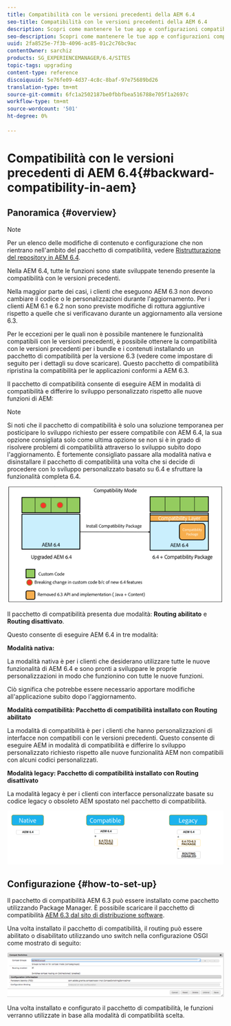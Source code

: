 ```yaml
---
title: Compatibilità con le versioni precedenti della AEM 6.4
seo-title: Compatibilità con le versioni precedenti della AEM 6.4
description: Scopri come mantenere le tue app e configurazioni compatibili con AEM 6.4
seo-description: Scopri come mantenere le tue app e configurazioni compatibili con AEM 6.4
uuid: 2fa8525e-7f3b-4096-ac85-01c2c76bc9ac
contentOwner: sarchiz
products: SG_EXPERIENCEMANAGER/6.4/SITES
topic-tags: upgrading
content-type: reference
discoiquuid: 5e76fe09-4d37-4c8c-8baf-97e75689bd26
translation-type: tm+mt
source-git-commit: 6fc1a2502187be0fbbfbea516788e705f1a2697c
workflow-type: tm+mt
source-wordcount: '501'
ht-degree: 0%

---
```



# Compatibilità con le versioni precedenti di AEM 6.4{#backward-compatibility-in-aem}

## Panoramica {#overview}

>[!NOTE]
>
>Per un elenco delle modifiche di contenuto e configurazione che non rientrano nell&#39;ambito del pacchetto di compatibilità, vedere [Ristrutturazione del repository in AEM 6.4](/help/sites-deploying/repository-restructuring.md).

Nella AEM 6.4, tutte le funzioni sono state sviluppate tenendo presente la compatibilità con le versioni precedenti.

Nella maggior parte dei casi, i clienti che eseguono AEM 6.3 non devono cambiare il codice o le personalizzazioni durante l&#39;aggiornamento. Per i clienti AEM 6.1 e 6.2 non sono previste modifiche di rottura aggiuntive rispetto a quelle che si verificavano durante un aggiornamento alla versione 6.3.

Per le eccezioni per le quali non è possibile mantenere le funzionalità compatibili con le versioni precedenti, è possibile ottenere la compatibilità con le versioni precedenti per i bundle e i contenuti installando un pacchetto di compatibilità per la versione 6.3 (vedere come impostare di seguito per i dettagli su dove scaricare). Questo pacchetto di compatibilità ripristina la compatibilità per le applicazioni conformi a AEM 6.3.

Il pacchetto di compatibilità consente di eseguire AEM in modalità di compatibilità e differire lo sviluppo personalizzato rispetto alle nuove funzioni di AEM:

>[!NOTE]
>
>Si noti che il pacchetto di compatibilità è solo una soluzione temporanea per posticipare lo sviluppo richiesto per essere compatibile con AEM 6.4, la sua opzione consigliata solo come ultima opzione se non si è in grado di risolvere problemi di compatibilità attraverso lo sviluppo subito dopo l&#39;aggiornamento. È fortemente consigliato passare alla modalità nativa e disinstallare il pacchetto di compatibilità una volta che si decide di procedere con lo sviluppo personalizzato basato su 6.4 e sfruttare la funzionalità completa 6.4.

![screen_shot_2018-04-05at43339 pm](assets/screen_shot_2018-04-05at43339pm.png)

Il pacchetto di compatibilità presenta due modalità: **Routing abilitato** e **Routing disattivato**.

Questo consente di eseguire AEM 6.4 in tre modalità:

**Modalità nativa:**

La modalità nativa è per i clienti che desiderano utilizzare tutte le nuove funzionalità di AEM 6.4 e sono pronti a sviluppare le proprie personalizzazioni in modo che funzionino con tutte le nuove funzioni.

Ciò significa che potrebbe essere necessario apportare modifiche all&#39;applicazione subito dopo l&#39;aggiornamento.

**Modalità compatibilità: Pacchetto di compatibilità installato con Routing abilitato**

La modalità di compatibilità è per i clienti che hanno personalizzazioni di interfacce non compatibili con le versioni precedenti. Questo consente di eseguire AEM in modalità di compatibilità e differire lo sviluppo personalizzato richiesto rispetto alle nuove funzionalità AEM non compatibili con alcuni codici personalizzati.

**Modalità legacy: Pacchetto di compatibilità installato con Routing disattivato**

La modalità legacy è per i clienti con interfacce personalizzate basate su codice legacy o obsoleto AEM spostato nel pacchetto di compatibilità.

![image2018-2-12_23-58-37](assets/image2018-2-12_23-58-37.png)

## Configurazione {#how-to-set-up}

Il pacchetto di compatibilità AEM 6.3 può essere installato come pacchetto utilizzando Package Manager. È possibile scaricare il pacchetto di compatibilità [AEM 6.3 dal sito di distribuzione software](https://experience.adobe.com/#/downloads/content/software-distribution/en/aem.html?package=/content/software-distribution/en/details.html/content/dam/aem/public/adobe/packages/cq640/compatpack/aem-compat-cq64-to-cq63).

Una volta installato il pacchetto di compatibilità, il routing può essere abilitato o disabilitato utilizzando uno switch nella configurazione OSGI come mostrato di seguito:

![screen_shot_2017-11-27at122421pm](assets/screen_shot_2017-11-27at122421pm.png)

Una volta installato e configurato il pacchetto di compatibilità, le funzioni verranno utilizzate in base alla modalità di compatibilità scelta.
